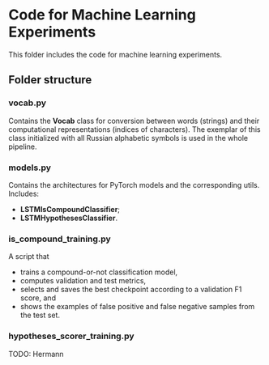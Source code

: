 # Code for Machine Learning Experiments

This folder includes the code for machine learning experiments.

## Folder structure

### vocab.py
Contains the **Vocab** class for conversion between words (strings) and their 
computational representations (indices of characters). The exemplar of this 
class initialized with all Russian alphabetic symbols is used in the whole 
pipeline.

### models.py
Contains the architectures for PyTorch models and the corresponding utils.
Includes:
- **LSTMIsCompoundClassifier**;
- **LSTMHypothesesClassifier**.

### is_compound_training.py
A script that 
- trains a compound-or-not classification model, 
- computes validation and test metrics,
- selects and saves the best checkpoint according to a validation F1 score, and
- shows the examples of false positive and false negative samples from the test 
  set. 

### hypotheses_scorer_training.py
TODO: Hermann